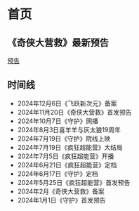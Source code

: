 # 首页
## 《奇侠大营救》最新预告
[预告](//player.bilibili.com/player.html?isOutside=true&aid=113701692637786&bvid=BV1zdC3YjEPc&cid=27490716947&p=1 ':include')
## 时间线
- 2024年12月6日《飞跃新次元》备案
- 2024年11月20日《奇侠大营救》首发预告
- 2024年10月7日《守护》网播
- 2024年8月3日喜羊羊与灰太狼19周年
- 2024年7月19日《守护》院线上映
- 2024年7月19日《疯狂超能营》大结局
- 2024年7月5日《疯狂超能营》开播
- 2024年6月21日《疯狂超能营》定档
- 2024年6月17日《守护》定档
- 2024年5月25日《疯狂超能营》首发预告
- 2024年2月《奇侠大营救》备案
- 2024年1月1日《守护》首发预告